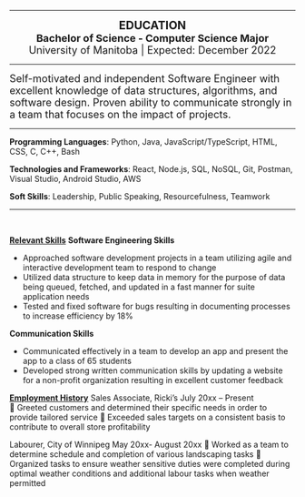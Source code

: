 
---
<div style="text-align:center; font-weight: bold; font-size: 20px;"> EDUCATION </div>
<div style="text-align:center; font-weight: bold; font-size: 18px;"> Bachelor of Science - Computer Science Major </div>
<div style="text-align:center; font-size: 18px;"> University of Manitoba | Expected: December 2022 </div>


---
<div style="font-size: 18px;">Self-motivated and independent Software Engineer with excellent knowledge of data structures, algorithms, and software design. Proven ability to communicate strongly in a team that focuses on the impact of projects.</div>


---
**Programming Languages**: Python, Java, JavaScript/TypeScript, HTML, CSS, C, C++, Bash

**Technologies and Frameworks**: React, Node.js, SQL, NoSQL, Git, Postman, Visual Studio, Android Studio, AWS

**Soft Skills**: Leadership, Public Speaking, Resourcefulness, Teamwork


---

<br />

<u>**Relevant Skills**</u>
**Software Engineering Skills**
-  Approached software development projects in a team utilizing agile and interactive development team to respond to change  
-  Utilized data structure to keep data in memory for the purpose of data being queued, fetched, and updated in a fast manner for suite application needs  
-  Tested and fixed software for bugs resulting in documenting processes to increase efficiency by 18% 

**Communication Skills**
- Communicated effectively in a team to develop an app and present the app to a class of 65 students
- Developed strong written communication skills by updating a website for a non-profit organization resulting in excellent customer feedback


<u>**Employment History**</u> 
Sales Associate, Ricki’s                           July 20xx – Present  
  Greeted customers and determined their specific needs in order to provide tailored service 
  Exceeded sales targets on a consistent basis to contribute to overall store profitability 
 
Labourer, City of Winnipeg                   May 20xx- August 20xx 
  Worked as a team to determine schedule and completion of various landscaping tasks 
  Organized tasks to ensure weather sensitive duties were completed during optimal weather conditions and 
additional labour tasks when weather permitted 
